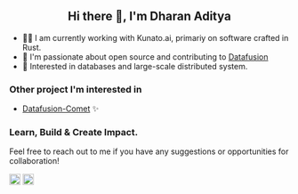 <!-- - 👋 Hi, I’m @dharanad
- 👀 I’m interested in Databases, Distributed System & Learning cool stuff
- 🌱 I’m currently learning GoLang
- 💞️ I’m looking to collaborate on Database Projects
- 📫 How to reach me https://www.linkedin.com/in/dharanaditya/ -->

<!---
dharanad/dharanad is a ✨ special ✨ repository because its `README.md` (this file) appears on your GitHub profile.
You can click the Preview link to take a look at your changes.
--->

<h2 align="center">Hi there 👋, I'm Dharan Aditya</h2>

* 👨‍💻 I am currently working with Kunato.ai, primariy on software crafted in Rust.
* 🚀 I'm passionate about open source and contributing to [Datafusion](https://github.com/apache/datafusion)
* 🧠 Interested in databases and large-scale distributed system.

### Other project I'm interested in

- [Datafusion-Comet](https://github.com/apache/datafusion-comet) ✨


### Learn, Build & Create Impact.

Feel free to reach out to me if you have any suggestions or opportunities for collaboration! 

<p align="center">

<a href=https://twitter.com/dharanad target="blank"><img align="center" src=https://cdn.jsdelivr.net/npm/simple-icons@3.0.1/icons/twitter.svg alt="dharanaditya" height="20" width="20" /></a>
<a href=https://linkedin.com/in/dharanaditya target="blank"><img align="center" src=https://cdn.jsdelivr.net/npm/simple-icons@3.0.1/icons/linkedin.svg alt="dharanaditya" height="20" width="20" /></a>

</p>

<!-- <p align="center"> <img src=https://github-readme-stats.vercel.app/api?username=dharanad&show_icons=true alt=dharanad /> </p> -->

<!-- <p align="left"> <img src=https://komarev.com/ghpvc/?username=dharanad alt=dharanad/> </p> -->
